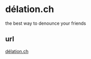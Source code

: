 # délation.ch

the best way to denounce your friends 


## url 

[délation.ch](http://jbrialon.github.io/delation.ch/)
